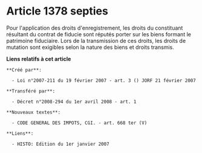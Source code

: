 # Article 1378 septies

Pour l'application des droits d'enregistrement, les droits du constituant résultant du contrat de fiducie sont réputés porter
sur les biens formant le patrimoine fiduciaire. Lors de la transmission de ces droits, les droits de mutation sont exigibles
selon la nature des biens et droits transmis.

**Liens relatifs à cet article**

	**Créé par**:

	  - Loi n°2007-211 du 19 février 2007 - art. 3 () JORF 21 février 2007

	**Transféré par**:

	  - Décret n°2008-294 du 1er avril 2008 - art. 1

	**Nouveaux textes**:

	  - CODE GENERAL DES IMPOTS, CGI. - art. 668 ter (V)

	**Liens**:

	  - HISTO: Edition du 1er janvier 2007
